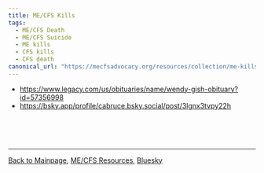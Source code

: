 ```yaml
---
title: ME/CFS Kills
tags: 
  - ME/CFS Death
  - ME/CFS Suicide
  - ME kills
  - CFS kills
  - CFS death
canonical_url: "https://mecfsadvocacy.org/resources/collection/me-kills.html"
---
```


* https://www.legacy.com/us/obituaries/name/wendy-gish-obituary?id=57356998
* https://bsky.app/profile/cabruce.bsky.social/post/3lgnx3tvpy22h
  

<br/><br/><br/>

  

---

  

[Back to Mainpage](https://mecfsadvocacy.org), [ME/CFS Resources](https://mecfsadvoacy.org/useful-resources.html), [Bluesky](https://bsky.app/profile/me-cfs.bsky.social)